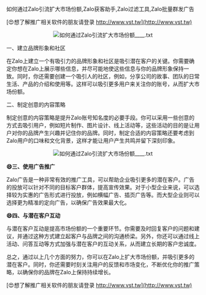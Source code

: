如何通过Zalo引流扩大市场份额,Zalo获客助手,Zalo过滤工具,Zalo批量群发广告

[😍想了解推广相关软件的朋友请登录 http://www.vst.tw](http://www.vst.tw)

 <center><img src="https://vst.tw/MP4/tuiguang/png/6.png" alt="如何通过Zalo引流扩大市场份额____.txt"></center>

一、建立品牌形象和社区

在Zalo上建立一个有吸引力的品牌形象和社区是吸引潜在客户的关键。你需要确定你想在Zalo上展示哪些信息，并尽可能地使这些信息与你的品牌形象保持一致。同时，你还需要创建一个吸引人的社区，例如，分享公司的故事、团队的日常生活、产品的介绍和使用等。这样可以吸引更多用户来关注你的账号，从而扩大市场份额。

二、制定创意的内容策略

制定创意的内容策略是提升Zalo账号知名度的必要手段。你可以采用一些创意的方式去吸引用户，例如短片制作、图片设计、线上活动等，这些活动的目的是让用户对你的品牌产生兴趣并记住你的品牌。同时，制定合适的内容策略还要考虑到Zalo用户的口味和文化背景，这样才能让用户产生共鸣并留下深刻印象。

 <center><img src="https://vst.tw/MP4/tuiguang/png/5.png" alt="如何通过Zalo引流扩大市场份额____.txt"></center>

**😄三、使用广告推广**

Zalo广告是一种非常有效的推广工具，可以帮助企业吸引更多的潜在客户。广告的投放可以针对不同的目标客户群体，提高宣传效果。对于小型企业来说，可以选择较为实惠的广告形式进行投放，例如横幅广告、插页广告等。而大型企业则可以选择更为精准的定向广告，以确保广告效果最大化。

**😄四、与潜在客户互动**

与潜在客户互动是提高市场份额的一个重要环节。你需要及时回复客户的问题和建议，并通过这种方式建立起客户与品牌之间的沟通桥梁。另外，你还可以通过线上活动、问答互动等方式加强与潜在客户的互动关系，从而建立长期的客户忠诚度。

总之，通过以上几个方面的努力，你可以在Zalo上扩大市场份额，并吸引更多的潜在客户。同时，你还需要时刻关注用户的反馈和市场变化，不断优化你的推广策略，以确保你的品牌在Zalo上保持持续增长。

[😍想了解推广相关软件的朋友请登录 http://www.vst.tw](http://www.vst.tw)




